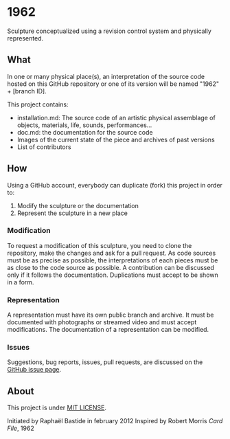 # 1962

Sculpture conceptualized using a revision control system and physically represented.

## What

In one or many physical place(s), an interpretation of the source code hosted on this GitHub repository or one of its version will be named "1962" + [branch ID].

This project contains:

* installation.md: The source code of an artistic physical assemblage of objects, materials, life, sounds, performances…
* doc.md: the documentation for the source code
* Images of the current state of the piece and archives of past versions
* List of contributors

## How

Using a GitHub account, everybody can duplicate (fork) this project in order to:

1. Modify the sculpture or the documentation
2. Represent the sculpture in a new place

### Modification

To request a modification of this sculpture, you need to clone the repository, make the changes and ask for a pull request.
As code sources must be as precise as possible, the interpretations of each pieces must be as close to the code source as possible.
A contribution can be discussed only if it follows the documentation.
Duplications must accept to be shown in a form.

### Representation

A representation must have its own public branch and archive. It must be documented with photographs or streamed video and must accept modifications.
The documentation of a representation can be modified.

### Issues

Suggestions, bug reports, issues, pull requests, are discussed on the <a href="https://github.com/raphaelbastide/1962/issues">GitHub issue page</a>.

## About

This project is under <a href="http://raphael.mit-license.org/">MIT LICENSE</a>.

Initiated by Raphaël Bastide in february 2012 
Inspired by Robert Morris _Card File_, 1962
